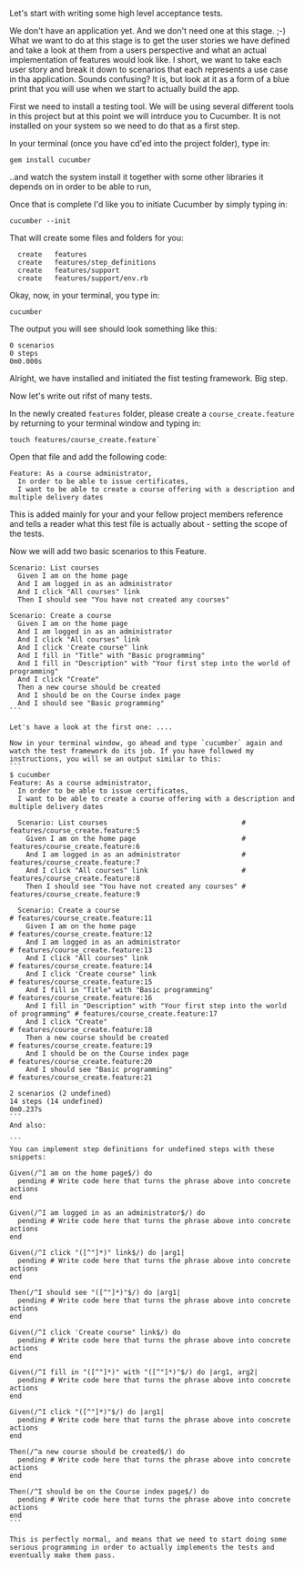 Let's start with writing some high level acceptance tests.

We don't have an application yet. And we don't need one at this stage. ;-)
What we want to do at this stage is to get the user stories we have defined and take a look at them from a users perspective
and what an actual implementation of features would look like. I short, we want to take each user story and break it down to
scenarios that each represents a use case in tha application. Sounds confusing? It is, but look at it as a form of a blue print
that you will use when we start to actually build the app.

First we need to install a testing tool. We will be using several different tools in this project but at this point we will intrduce you to Cucumber.
It is not installed on your system so we need to do that as a first step.

In your terminal (once you have cd'ed into the project folder), type in:
```
gem install cucumber
```
..and watch the system install it together with some other libraries it depends on in order to be able to run,

Once that is complete I'd like you to initiate Cucumber by simply typing in:
 ```
 cucumber --init
 ```
 That will create some files and folders for you:

```
  create   features
  create   features/step_definitions
  create   features/support
  create   features/support/env.rb
```

Okay, now, in your terminal, you type in:
```
cucumber
```
The output you will see should look something like this:

```
0 scenarios
0 steps
0m0.000s
```

Alright, we have installed and initiated the fist testing framework. Big step.

Now let's write out rifst of many tests.

In the newly created `features` folder, please create a `course_create.feature` by returning to your terminal window and  typing in:
```
touch features/course_create.feature`
```

Open that file and add the following code:

```
Feature: As a course administrator,
  In order to be able to issue certificates,
  I want to be able to create a course offering with a description and multiple delivery dates
```

This is added mainly for your and your fellow project members reference and tells a reader what this test file is actually about - setting the scope of the tests.

Now we will add two basic scenarios to this Feature.

````
Scenario: List courses
  Given I am on the home page
  And I am logged in as an administrator
  And I click "All courses" link
  Then I should see "You have not created any courses"

Scenario: Create a course
  Given I am on the home page
  And I am logged in as an administrator
  And I click "All courses" link
  And I click 'Create course" link
  And I fill in "Title" with "Basic programming"
  And I fill in "Description" with "Your first step into the world of programming"
  And I click "Create"
  Then a new course should be created
  And I should be on the Course index page
  And I should see "Basic programming"
```

Let's have a look at the first one: ....

Now in your terminal window, go ahead and type `cucumber` again and watch the test framework do its job. If you have followed my instructions, you will se an output similar to this:
```
$ cucumber
Feature: As a course administrator,
  In order to be able to issue certificates,
  I want to be able to create a course offering with a description and multiple delivery dates

  Scenario: List courses                                 # features/course_create.feature:5
    Given I am on the home page                          # features/course_create.feature:6
    And I am logged in as an administrator               # features/course_create.feature:7
    And I click "All courses" link                       # features/course_create.feature:8
    Then I should see "You have not created any courses" # features/course_create.feature:9

  Scenario: Create a course                                                          # features/course_create.feature:11
    Given I am on the home page                                                      # features/course_create.feature:12
    And I am logged in as an administrator                                           # features/course_create.feature:13
    And I click "All courses" link                                                   # features/course_create.feature:14
    And I click 'Create course" link                                                 # features/course_create.feature:15
    And I fill in "Title" with "Basic programming"                                   # features/course_create.feature:16
    And I fill in "Description" with "Your first step into the world of programming" # features/course_create.feature:17
    And I click "Create"                                                             # features/course_create.feature:18
    Then a new course should be created                                              # features/course_create.feature:19
    And I should be on the Course index page                                         # features/course_create.feature:20
    And I should see "Basic programming"                                             # features/course_create.feature:21

2 scenarios (2 undefined)
14 steps (14 undefined)
0m0.237s
```
And also:

```
You can implement step definitions for undefined steps with these snippets:

Given(/^I am on the home page$/) do
  pending # Write code here that turns the phrase above into concrete actions
end

Given(/^I am logged in as an administrator$/) do
  pending # Write code here that turns the phrase above into concrete actions
end

Given(/^I click "([^"]*)" link$/) do |arg1|
  pending # Write code here that turns the phrase above into concrete actions
end

Then(/^I should see "([^"]*)"$/) do |arg1|
  pending # Write code here that turns the phrase above into concrete actions
end

Given(/^I click 'Create course" link$/) do
  pending # Write code here that turns the phrase above into concrete actions
end

Given(/^I fill in "([^"]*)" with "([^"]*)"$/) do |arg1, arg2|
  pending # Write code here that turns the phrase above into concrete actions
end

Given(/^I click "([^"]*)"$/) do |arg1|
  pending # Write code here that turns the phrase above into concrete actions
end

Then(/^a new course should be created$/) do
  pending # Write code here that turns the phrase above into concrete actions
end

Then(/^I should be on the Course index page$/) do
  pending # Write code here that turns the phrase above into concrete actions
end
```

This is perfectly normal, and means that we need to start doing some serious programming in order to actually implements the tests and eventually make them pass.





